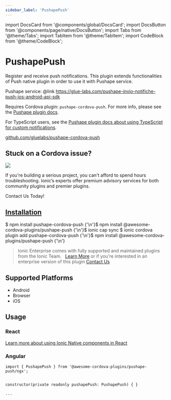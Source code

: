 ```yaml
---
sidebar_label: 'PushapePush'
---
```


import DocsCard from '@components/global/DocsCard';
import DocsButton from '@components/page/native/DocsButton';
import Tabs from '@theme/Tabs';
import TabItem from '@theme/TabItem';
import CodeBlock from '@theme/CodeBlock';

# PushapePush

Register and receive push notifications.
This plugin extends functionalities of Push native plugin in order to use it with Pushape service.

Pushape service: @link https://glue-labs.com/pushape-invio-notifiche-push-ios-android-api-sdk

Requires Cordova plugin: `pushape-cordova-push`. For more info, please see the [Pushape plugin docs](https://github.com/gluelabs/pushape-cordova-push).

For TypeScript users, see the [Pushape plugin docs about using TypeScript for custom notifications](https://github.com/gluelabs/pushape-cordova-push/blob/master/docs/PUSHAPE_TYPESCRIPT.md).

<p>
  <a href="https://github.com/gluelabs/pushape-cordova-push" target="_blank" rel="noopener" className="git-link">github.com/gluelabs/pushape-cordova-push</a>
</p>

<h2>Stuck on a Cordova issue?</h2>
<DocsCard
  className="cordova-ee-card"
  header="Don't waste precious time on plugin issues."
  href="https://ionicframework.com/sales?product_of_interest=Ionic%20Native"
>
  <div>
    <img src="/docs/icons/native-cordova-bot.png" class="cordova-ee-img" />
    <p>
      If you're building a serious project, you can't afford to spend hours troubleshooting. Ionic’s experts offer
      premium advisory services for both community plugins and premier plugins.
    </p>
    <DocsButton className="native-ee-detail">Contact Us Today!</DocsButton>
  </div>
</DocsCard>

<h2 id="installation">
  <a href="#installation">Installation</a>
</h2>
<Tabs
  groupId="runtime"
  defaultValue="Capacitor"
  values={[
    { value: 'Capacitor', label: 'Capacitor' },
    { value: 'Cordova', label: 'Cordova' },
    { value: 'Enterprise', label: 'Enterprise' },
  ]}
>
  <TabItem value="Capacitor">
    <CodeBlock className="language-shell">
      $ npm install pushape-cordova-push {'\n'}$ npm install @awesome-cordova-plugins/pushape-push {'\n'}$ ionic cap
      sync
    </CodeBlock>
  </TabItem>
  <TabItem value="Cordova">
    <CodeBlock className="language-shell">
      $ ionic cordova plugin add pushape-cordova-push {'\n'}$ npm install @awesome-cordova-plugins/pushape-push {'\n'}
    </CodeBlock>
  </TabItem>
  <TabItem value="Enterprise">
    <blockquote>
      Ionic Enterprise comes with fully supported and maintained plugins from the Ionic Team. &nbsp;
      <a class="btn" href="https://ionic.io/docs/premier-plugins">Learn More</a> or if you're interested in an enterprise version of this plugin <a class="btn" href="https://ionicframework.com/sales?product_of_interest=Ionic%20Enterprise%20Engine">Contact Us</a>
    </blockquote>
  </TabItem>
</Tabs>

## Supported Platforms

- Android
- Browser
- iOS

## Usage

### React

[Learn more about using Ionic Native components in React](../native-community.md#react)

### Angular

```tsx
import { PushapePush } from '@awesome-cordova-plugins/pushape-push/ngx';


constructor(private readonly pushapePush: PushapePush) { }

...



```
